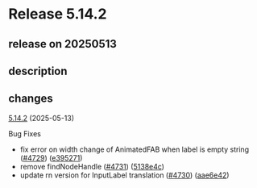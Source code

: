 # Release 5.14.2

## release on 20250513
## description
## changes
<a href="https://github.com/callstack/react-native-paper/compare/v5.14.1...v5.14.2">5.14.2</a> (2025-05-13)

Bug Fixes

* fix error on width change of AnimatedFAB when label is empty string (<a href="https://github.com/callstack/react-native-paper/issues/4729" data-hovercard-type="pull_request" data-hovercard-url="/callstack/react-native-paper/pull/4729/hovercard">#4729</a>) (<a href="https://github.com/callstack/react-native-paper/commit/e3952710fe4e21e28f1ba5f237f8635eeb65ad7c">e395271</a>)
* remove findNodeHandle (<a href="https://github.com/callstack/react-native-paper/issues/4731" data-hovercard-type="pull_request" data-hovercard-url="/callstack/react-native-paper/pull/4731/hovercard">#4731</a>) (<a href="https://github.com/callstack/react-native-paper/commit/5138e4c6471d4abdd1b69756ab9d9b2d22172a8e">5138e4c</a>)
* update rn version for InputLabel translation (<a href="https://github.com/callstack/react-native-paper/issues/4730" data-hovercard-type="pull_request" data-hovercard-url="/callstack/react-native-paper/pull/4730/hovercard">#4730</a>) (<a href="https://github.com/callstack/react-native-paper/commit/aae6e422fcc992d7287390f972fc256b686f37f8">aae6e42</a>)

